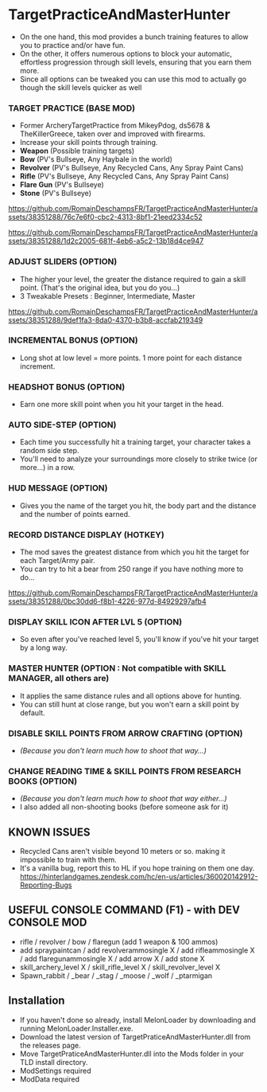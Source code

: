 # TargetPracticeAndMasterHunter
* On the one hand, this mod provides a bunch training features to allow you to practice and/or have fun.
* On the other, it offers numerous options to block your automatic, effortless progression through skill levels, ensuring that you earn them more.
* Since all options can be tweaked you can use this mod to actually go though the skill levels quicker as well

### TARGET PRACTICE (BASE MOD)
* Former ArcheryTargetPractice from MikeyPdog, ds5678 & TheKillerGreece, taken over and improved with firearms.
* Increase your skill points through training.
* **Weapon** (Possible training targets)  
* **Bow** (PV's Bullseye, Any Haybale in the world)
* **Revolver** (PV's Bullseye, Any Recycled Cans, Any Spray Paint Cans)
* **Rifle** (PV's Bullseye, Any Recycled Cans, Any Spray Paint Cans)
* **Flare Gun** (PV's Bullseye)
* **Stone** (PV's Bullseye)


https://github.com/RomainDeschampsFR/TargetPracticeAndMasterHunter/assets/38351288/76c7e6f0-cbc2-4313-8bf1-21eed2334c52

https://github.com/RomainDeschampsFR/TargetPracticeAndMasterHunter/assets/38351288/1d2c2005-681f-4eb6-a5c2-13b18d4ce947

### ADJUST SLIDERS (OPTION)
* The higher your level, the greater the distance required to gain a skill point. (That's the original idea, but you do you...)
* 3 Tweakable Presets : Beginner, Intermediate, Master

https://github.com/RomainDeschampsFR/TargetPracticeAndMasterHunter/assets/38351288/9def1fa3-8da0-4370-b3b8-accfab219349

### INCREMENTAL BONUS (OPTION)
* Long shot at low level = more points. 1 more point for each distance increment.

### HEADSHOT BONUS (OPTION)
* Earn one more skill point when you hit your target in the head.

### AUTO SIDE-STEP (OPTION)
* Each time you successfully hit a training target, your character takes a random side step. 
* You'll need to analyze your surroundings more closely to strike twice (or more...) in a row.

### HUD MESSAGE (OPTION)
* Gives you the name of the target you hit, the body part and the distance and the number of points earned.

### RECORD DISTANCE DISPLAY (HOTKEY)
* The mod saves the greatest distance from which you hit the target for each Target/Army pair. 
* You can try to hit a bear from 250 range if you have nothing more to do...

https://github.com/RomainDeschampsFR/TargetPracticeAndMasterHunter/assets/38351288/0bc30dd6-f8b1-4226-977d-84929297afb4


### DISPLAY SKILL ICON AFTER LVL 5 (OPTION)
* So even after you've reached level 5, you'll know if you've hit your target by a long way.

### MASTER HUNTER (OPTION : Not compatible with SKILL MANAGER, all others are)
* It applies the same distance rules and all options above for hunting.
* You can still hunt at close range, but you won't earn a skill point by default.

### DISABLE SKILL POINTS FROM ARROW CRAFTING (OPTION)
* *(Because you don't learn much how to shoot that way...)*

### CHANGE READING TIME & SKILL POINTS FROM RESEARCH BOOKS (OPTION)
* *(Because you don't learn much how to shoot that way either...)*
* I also added all non-shooting books (before someone ask for it)

## KNOWN ISSUES
* Recycled Cans aren't visible beyond 10 meters or so. making it impossible to train with them. 
* It's a vanilla bug, report this to HL if you hope training on them one day. https://hinterlandgames.zendesk.com/hc/en-us/articles/360020142912-Reporting-Bugs

## USEFUL CONSOLE COMMAND (F1) - with DEV CONSOLE MOD

* rifle / revolver / bow / flaregun (add 1 weapon & 100 ammos)
* add spraypaintcan / add revolverammosingle X / add rifleammosingle X / add flaregunammosingle X / add arrow X / add stone X
* skill_archery_level X / skill_rifle_level X / skill_revolver_level X
* Spawn_rabbit / _bear / _stag / _moose / _wolf / _ptarmigan

## Installation

* If you haven't done so already, install MelonLoader by downloading and running MelonLoader.Installer.exe.
* Download the latest version of TargetPraticeAndMasterHunter.dll from the releases page.
* Move TargetPraticeAndMasterHunter.dll into the Mods folder in your TLD install directory.
* ModSettings required
* ModData required
